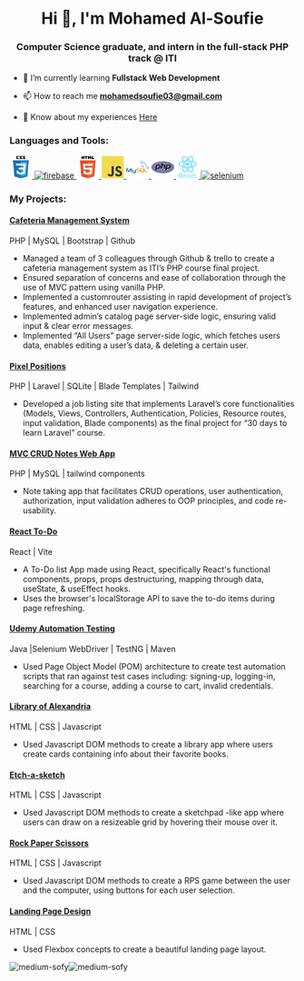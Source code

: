 <h1 align="center">Hi 👋, I'm Mohamed Al-Soufie</h1>
<h3 align="center">Computer Science graduate, and intern in the full-stack PHP track @ ITI</h3>


- 🌱 I’m currently learning **Fullstack Web Development**

- 📫 How to reach me **mohamedsoufie03@gmail.com**

- 📄 Know about my experiences [Here](https://drive.google.com/file/d/1YVB4ARfDQIwoVMxRSklI23MO-hX8hZf_/view?usp=sharing)
<p align="left">
</p>

<h3 align="left">Languages and Tools:</h3>
<p align="left"> <a href="https://www.w3schools.com/css/" target="_blank" rel="noreferrer"> <img src="https://raw.githubusercontent.com/devicons/devicon/master/icons/css3/css3-original-wordmark.svg" alt="css3" width="40" height="40"/> </a> <a href="https://firebase.google.com/" target="_blank" rel="noreferrer"> <img src="https://www.vectorlogo.zone/logos/firebase/firebase-icon.svg" alt="firebase" width="40" height="40"/> </a> <a href="https://www.w3.org/html/" target="_blank" rel="noreferrer"> <img src="https://raw.githubusercontent.com/devicons/devicon/master/icons/html5/html5-original-wordmark.svg" alt="html5" width="40" height="40"/> </a> <a href="https://developer.mozilla.org/en-US/docs/Web/JavaScript" target="_blank" rel="noreferrer"> <img src="https://raw.githubusercontent.com/devicons/devicon/master/icons/javascript/javascript-original.svg" alt="javascript" width="40" height="40"/> </a> <a href="https://www.mysql.com/" target="_blank" rel="noreferrer"> <img src="https://raw.githubusercontent.com/devicons/devicon/master/icons/mysql/mysql-original-wordmark.svg" alt="mysql" width="40" height="40"/> </a> <a href="https://www.php.net" target="_blank" rel="noreferrer"> <img src="https://raw.githubusercontent.com/devicons/devicon/master/icons/php/php-original.svg" alt="php" width="40" height="40"/> </a> <a href="https://reactjs.org/" target="_blank" rel="noreferrer"> <img src="https://raw.githubusercontent.com/devicons/devicon/master/icons/react/react-original-wordmark.svg" alt="react" width="40" height="40"/> </a> <a href="https://www.selenium.dev" target="_blank" rel="noreferrer"> <img src="https://raw.githubusercontent.com/detain/svg-logos/780f25886640cef088af994181646db2f6b1a3f8/svg/selenium-logo.svg" alt="selenium" width="40" height="40"/> </a> </p>

### My Projects:

#### [Cafeteria Management System](https://github.com/amrah0/Cafeteria-Project)
PHP | MySQL | Bootstrap | Github
+ Managed a team of 3 colleagues through Github &
trello to create a cafeteria management system as
ITI’s PHP course final project.
+ Ensured separation of concerns and ease of
collaboration through the use of MVC pattern using
vanilla PHP.
+ Implemented a customrouter assisting in rapid
development of project’s features, and enhanced user
navigation experience.
+ Implemented admin’s catalog page server-side logic,
ensuring valid input & clear error messages.
+ Implemented “All Users” page server-side logic, which
fetches users data, enables editing a user’s data, &
deleting a certain user.

#### [Pixel Positions](https://github.com/medium-sofy/pixel-positions)
PHP | Laravel | SQLite | Blade Templates | Tailwind
+ Developed a job listing site that implements Laravel’s
core functionalities (Models, Views, Controllers,
Authentication, Policies, Resource routes, input
validation, Blade components) as the final project for
“30 days to learn Laravel” course.

#### [MVC CRUD Notes Web App](https://github.com/medium-sofy/Laracasts-PHP-Practice)
PHP | MySQL | tailwind components
+ Note taking app that facilitates CRUD operations, user
authentication, authorization, input validation
adheres to OOP principles, and code re-usability.

#### [React To-Do](https://github.com/medium-sofy/react-to-do)
React | Vite 
+ A To-Do list App made using React, specifically React's functional components, props, props destructuring, mapping through data, useState, & useEffect hooks.
+ Uses the browser's localStorage API to save the to-do items during page refreshing.

#### [Udemy Automation Testing](https://github.com/medium-sofy/udemy-automation-test) 
Java |Selenium WebDriver | TestNG | Maven
+ Used Page Object Model (POM) architecture to create
test automation scripts that ran against test cases
including: signing-up, logging-in, searching for a
course, adding a course to cart, invalid credentials.

#### [Library of Alexandria](https://medium-sofy.github.io/library-of-alexandria/)
HTML | CSS | Javascript
+ Used Javascript DOM methods to create a library app where users create cards containing info about their favorite books.

#### [Etch-a-sketch](https://github.com/medium-sofy/etch-a-sketch) 
HTML | CSS | Javascript
+ Used Javascript DOM methods to create a sketchpad
-like app where users can draw on a resizeable grid by
hovering their mouse over it.

#### [Rock Paper Scissors](https://github.com/medium-sofy/rock-paper-scissors) 
HTML | CSS | Javascript
+ Used Javascript DOM methods to create a RPS game
between the user and the computer, using buttons for
each user selection.

#### [Landing Page Design](https://github.com/medium-sofy/landing-page)
HTML | CSS
+ Used Flexbox concepts to create a beautiful landing page
layout.

<div style="display: flex;">
  <img align="center" style="height: 170px;" src="https://github-readme-stats.vercel.app/api/top-langs?username=medium-sofy&show_icons=true&locale=en&layout=compact" alt="medium-sofy" />

<img align="center" style="height: 170px" src="https://github-readme-streak-stats.herokuapp.com/?user=medium-sofy&" alt="medium-sofy" />
</div>

